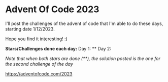 # Advent Of Code 2023

I'll post the challenges of the advent of code that I'm able to do these days, starting date 1/12/2023.

Hope you find it interesting! :)

**Stars/Challenges done each day:**
    Day 1: **
    Day 2:

*Note that when both stars are done (**), the solution posted is the one for the second challenge of the day*


https://adventofcode.com/2023

